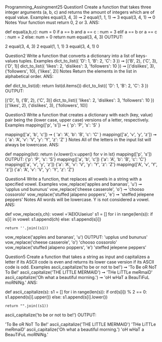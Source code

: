
Programming_Assingment25
Question1
Create a function that takes three integer arguments (a, b, c) and returns the amount of
integers which are of equal value.
Examples
equal(3, 4, 3) ➞ 2
equal(1, 1, 1) ➞ 3
equal(3, 4, 1) ➞ 0
Notes
Your function must return 0, 2 or 3.
ANS:

def equal(a,b,c):
    num = 0
    if a == b and a == c :
        num = 3
    elif a == b or a == c :
        num = 2
    else:
        num = 0
    return num
equal(3, 4, 3)
OUTPUT:

2
equal(3, 4, 3)
2
equal(1, 1, 1)
3
equal(3, 4, 1)
0

Question2
Write a function that converts a dictionary into a list of keys-values tuples.
Examples
dict_to_list({
'D': 1,
'B': 2,
'C': 3
}) ➞ [('B', 2), ('C', 3), ('D', 1)]
dict_to_list({
'likes': 2,
'dislikes': 3,
'followers': 10
}) ➞ [('dislikes', 3), ('followers', 10), ('likes', 2)]
Notes
Return the elements in the list in alphabetical order.
ANS:

def dict_to_list(d):
    return list(d.items())
dict_to_list({
    'D': 1,
    'B': 2,
    'C': 3
    })
    OUTPUT:
    
[('D', 1), ('B', 2), ('C', 3)]
dict_to_list({
    'likes': 2,
    'dislikes': 3,
    'followers': 10
    })
[('likes', 2), ('dislikes', 3), ('followers', 10)]

Question3
Write a function that creates a dictionary with each (key, value) pair being the (lower case,
upper case) versions of a letter, respectively.
Examples
mapping(['p', 's']) ➞ { 'p': 'P', 's': 'S' }

mapping(['a', 'b', 'c']) ➞ { 'a': 'A', 'b': 'B', 'c': 'C' }
mapping(['a', 'v', 'y', 'z']) ➞ { 'a': 'A', 'v': 'V', 'y': 'Y', 'z': 'Z' }
Notes
All of the letters in the input list will always be lowercase.
ANS:

def mapping(lst):
    return {v.lower():v.upper() for v in lst}
mapping(['p', 's'])
OUTPUT:
{'p': 'P', 's': 'S'}
mapping(['a', 'b', 'c'])
{'a': 'A', 'b': 'B', 'c': 'C'}
mapping(['a', 'v', 'y', 'z'])
{'a': 'A', 'v': 'V', 'y': 'Y', 'z': 'Z'}
mapping(['A', 'v', 'Y', 'z'])
{'a': 'A', 'v': 'V', 'y': 'Y', 'z': 'Z'}

Question4
Write a function, that replaces all vowels in a string with a specified vowel.
Examples
vow_replace('apples and bananas', 'u') ➞ 'upplus und bununus'
vow_replace('cheese casserole', 'o') ➞ 'chooso cossorolo'
vow_replace('stuffed jalapeno poppers', 'e') ➞ 'steffed jelepene peppers'
Notes
All words will be lowercase. Y is not considered a vowel.
ANS:

def vow_replace(s,ch):
    vowel ='AEIOUaeiuo'
    s1 = []
    for i in range(len(s)):
        if s[i] in vowel:
            s1.append(ch)
        else:
            s1.append(s[i])

    return ''.join((s1))
vow_replace('apples and bananas', 'u')
OUTPUT:
'upplus und bununus'
vow_replace('cheese casserole', 'o')
'chooso cossorolo'
vow_replace('stuffed jalapeno poppers', 'e')
'steffed jelepene peppers'

Question5
Create a function that takes a string as input and capitalizes a letter if its ASCII code is even
and returns its lower case version if its ASCII code is odd.
Examples
ascii_capitalize('to be or not to be!') ➞ 'To Be oR NoT To Be!'
ascii_capitalize('THE LITTLE MERMAID') ➞ 'THe LiTTLe meRmaiD'
ascii_capitalize('Oh what a beautiful morning.') ➞ 'oH wHaT a BeauTiFuL
moRNiNg.'
ANS:

def ascii_capitalize(s):
    s1 = []
    for i in range(len(s)):
        if ord(s[i]) % 2 == 0:
            s1.append(s[i].upper())
        else:
            s1.append(s[i].lower())

    return "".join((s1))
ascii_capitalize('to be or not to be!')
OUTPUT:

'To Be oR NoT To Be!'
ascii_capitalize('THE LITTLE MERMAID')
'THe LiTTLe meRmaiD'
ascii_capitalize('Oh what a beautiful morning.')
'oH wHaT a BeauTiFuL moRNiNg.'
